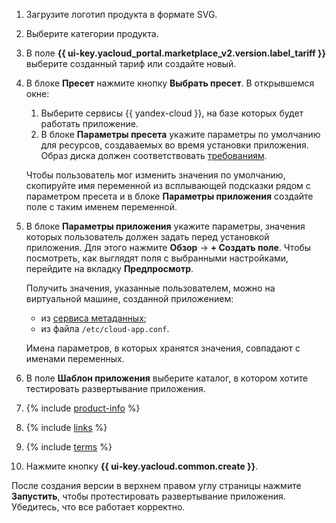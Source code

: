 1. Загрузите логотип продукта в формате SVG.

1. Выберите категории продукта.

1. В поле **{{ ui-key.yacloud_portal.marketplace_v2.version.label_tariff }}** выберите созданный тариф или создайте новый.

1. В блоке **Пресет** нажмите кнопку **Выбрать пресет**. В открывшемся окне:

   1. Выберите сервисы {{ yandex-cloud }}, на базе которых будет работать приложение.
   1. В блоке **Параметры пресета** укажите параметры по умолчанию для ресурсов, создаваемых во время установки приложения. Образ диска должен соответствовать [требованиям](../../marketplace/operations/create-image.md).

   Чтобы пользователь мог изменить значения по умолчанию, скопируйте имя переменной из всплывающей подсказки рядом с параметром пресета и в блоке **Параметры приложения** создайте поле с таким именем переменной.

1. В блоке **Параметры приложения** укажите параметры, значения которых пользователь должен задать перед установкой приложения. Для этого нажмите **Обзор** → **+ Создать поле**. Чтобы посмотреть, как выглядят поля с выбранными настройками, перейдите на вкладку **Предпросмотр**.

   Получить значения, указанные пользователем, можно на виртуальной машине, созданной приложением:
   * из [сервиса метаданных](../../compute/operations/vm-info/get-info.md#inside-instance);
   * из файла `/etc/cloud-app.conf`.

   Имена параметров, в которых хранятся значения, совпадают с именами переменных.

1. В поле **Шаблон приложения** выберите каталог, в котором хотите тестировать развертывание приложения.

1. {% include [product-info](product-info.md) %}

1. {% include [links](links.md) %}

1. {% include [terms](terms.md) %}

1. Нажмите кнопку **{{ ui-key.yacloud.common.create }}**.

После создания версии в верхнем правом углу страницы нажмите **Запустить**, чтобы протестировать развертывание приложения. Убедитесь, что все работает корректно.

